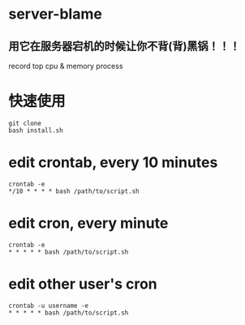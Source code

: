 # server-blame
## 用它在服务器宕机的时候让你不背(背)黑锅！！！

record top cpu &amp; memory process

# 快速使用
```
git clone
bash install.sh
```

# edit crontab, every 10 minutes
```
crontab -e
*/10 * * * * bash /path/to/script.sh
```
# edit cron, every minute
```
crontab -e
* * * * * bash /path/to/script.sh
```
# edit other user's cron
```
crontab -u username -e
* * * * * bash /path/to/script.sh
```
